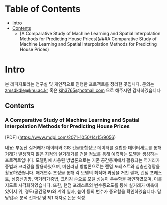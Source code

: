 Table of Contents
=================
* [Intro](#Intro)
* [Contents](#Contents)
  * [A Comparative Study of Machine Learning and Spatial Interpolation Methods for Predicting House Prices](###A Comparative Study of Machine Learning and Spatial Interpolation Methods for Predicting House Prices)


# Intro

본 레파지토리는 연구실 및 개인적으로 진행한 프로젝트를 정리한 곳입니다.
문의는 zmsdkdle@khu.ac.kr 혹은 kjh3765@hotmail.com 으로 해주시면 감사하겠습니다

## Contents

### A Comparative Study of Machine Learning and Spatial Interpolation Methods for Predicting House Prices
[PDF] (https://www.mdpi.com/2071-1050/14/15/9056)

내용: 부동산 실거래가 데이터와 GIS 건물통합정보 데이터를 결합한 데이터세트를 통해 거래가 발생하지 않은 지점의 실거래가를 건물 정보를 통해 예측하는 모델을 생성하는 프로젝트입니다. 모델링에 사용된 방법론으로는 기존 공간통계에서 활용되는 역거리가중법과 크리깅을 활용하였으며, 머신러닝 방법론으로는 랜덤 포레스트와 심층신경망을 활용하였습니다. 매개변수 조정을 통해 각 모델의 최적화 과정을 거친 결과, 랜덤 포레스트, 심층신경망, 역거리가중법, 크리깅 순으로 모델 성능이 우수함을 확인하였으며, 이를 지도로 시각화하였습니다. 또한, 랜덤 포레스트의 변수중요도를 통해 실거래가 예측에 있어서 위, 경도(공간정보)와 계약 일자, 높이 등의 변수가 중요함을 확인하였습니다. 
담당업무: 분석 전과정 및 제1 저자로 논문 작성

